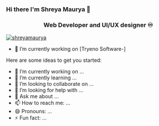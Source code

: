 ### Hi there I'm Shreya Maurya 👋
<h3 align="center"> Web Developer and UI/UX designer ♾️</h3>

<p align="left"> <a href="https:// " target="blank"><img src="https://img.shields.io/twitter/follow/shreyamaurya?logo=twitter&style=for-the-badge" alt="shreyamaurya" /></a> </p>

 - 🔭 I’m currently working on [Tryeno Software-]
<!--(https://github.com/CanisCoder/All-In-One-Application-) -->



Here are some ideas to get you started:

- 🔭 I’m currently working on ...
- 🌱 I’m currently learning ...
- 👯 I’m looking to collaborate on ...
- 🤔 I’m looking for help with ...
- 💬 Ask me about ...
- 📫 How to reach me: ...
- 😄 Pronouns: ...
- ⚡ Fun fact: ...
